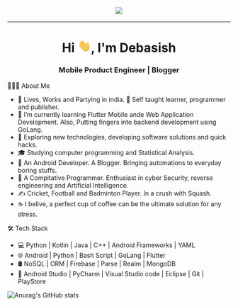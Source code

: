  <p align="center">
  <img src="https://github.com/thompsonemerson/thompsonemerson/raw/master/cover-thompson.png" height="200"/>
</p>
<hr>
<h1 align="center">Hi <img src="https://raw.githubusercontent.com/ABSphreak/ABSphreak/master/gifs/Hi.gif" width="30px">, I'm Debasish</h1>
<h3 align="center">Mobile Product Engineer | Blogger</h3>

</p>


👨🏻‍💻 About Me

- 👋   Lives, Works and Partying in india. 🤞    Self taught learner, programmer and publisher. 
- 🔭   I’m currently learning Flutter Mobile ande Web Application Development. Also, Putting fingers into backend development using GoLang. 
- 🤔   Exploring new technologies, developing software solutions and quick hacks.
- 🎓   Studying computer programming and Statistical Analysis.
- 💼   An Android Developer. A Blogger. Bringing automations to everyday boring stuffs.
- 🌱   A Compitative Programmer. Enthusiast in cyber Security, reverse engineering and Artificial Intelligence. 
- ✍️   Cricket, Football and Badminton Player. In a crush with Squash.
- ☕   I belive, a perfect cup of coffee can be the ultimate solution for any stress.

🛠 Tech Stack

- 💻   Python | Kotlin | Java | C++ | Android Frameworks | YAML
- 🌐   Android | Python | Bash Script | GoLang | Flutter
- 🛢    NoSQL | ORM | Firebase | Parse | Realm | MongoDB 
- 🔧   Android Studio | PyCharm | Visual Studio code | Eclipse | Git | PlayStore





![Anurag's GitHub stats](https://github-readme-stats.vercel.app/api?username=dd8745&show_icons=true&theme=merko)
